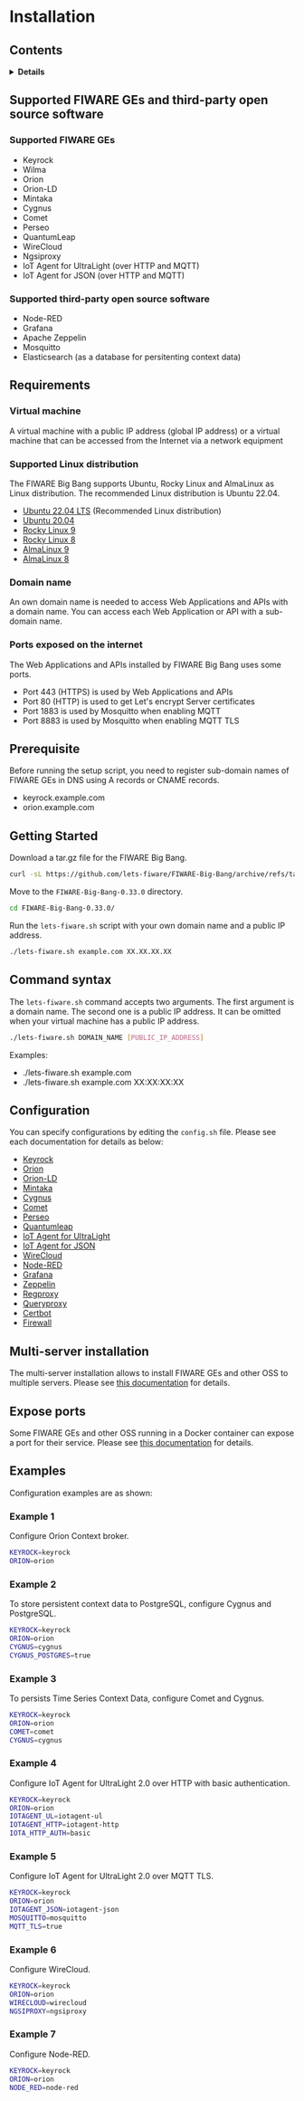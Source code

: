 # Installation

## Contents

<details>
<summary><strong>Details</strong></summary>

-   [Supported FIWARE GEs and third-party open source software](#supported-fiware-ges-and-third-party-open-source-software)
-   [Requirements](#requirements)
-   [Prerequisite](#prerequisite)
-   [Getting Started](#getting-started)
-   [Command syntax](#command-syntax)
-   [Configuration](#configuration)
-   [Multi-server installation](#multi-server-installation)
-   [Expose ports](#expose-ports)
-   [Examples](#examples)

</details>

## Supported FIWARE GEs and third-party open source software

### Supported FIWARE GEs

-   Keyrock
-   Wilma
-   Orion
-   Orion-LD
-   Mintaka
-   Cygnus
-   Comet
-   Perseo
-   QuantumLeap
-   WireCloud
-   Ngsiproxy
-   IoT Agent for UltraLight (over HTTP and MQTT)
-   IoT Agent for JSON (over HTTP and MQTT)

### Supported third-party open source software

-   Node-RED
-   Grafana
-   Apache Zeppelin
-   Mosquitto
-   Elasticsearch (as a database for persitenting context data)

## Requirements

### Virtual machine

A virtual machine with a public IP address (global IP address) or a virtual machine that can be accessed
from the Internet via a network equipment

### Supported Linux distribution

The FIWARE Big Bang supports Ubuntu, Rocky Linux and AlmaLinux as Linux distribution.
The recommended Linux distribution is Ubuntu 22.04.

-   [Ubuntu 22.04 LTS](https://github.com/lets-fiware/FIWARE-Big-Bang/discussions/304) (Recommended Linux distribution)
-   [Ubuntu 20.04](https://github.com/lets-fiware/FIWARE-Big-Bang/discussions/305)
-   [Rocky Linux 9](https://github.com/lets-fiware/FIWARE-Big-Bang/discussions/306)
-   [Rocky Linux 8](https://github.com/lets-fiware/FIWARE-Big-Bang/discussions/309)
-   [AlmaLinux 9](https://github.com/lets-fiware/FIWARE-Big-Bang/discussions/307)
-   [AlmaLinux 8](https://github.com/lets-fiware/FIWARE-Big-Bang/discussions/308)

### Domain name

An own domain name is needed to access Web Applications and APIs with a domain name.
You can access each Web Application or API with a sub-domain name.

### Ports exposed on the internet

The Web Applications and APIs installed by FIWARE Big Bang uses some ports.

-   Port 443 (HTTPS) is used by Web Applications and APIs
-   Port 80 (HTTP) is used to get Let's encrypt Server certificates
-   Port 1883 is used by Mosquitto when enabling MQTT
-   Port 8883 is used by Mosquitto when enabling MQTT TLS

## Prerequisite

Before running the setup script, you need to register sub-domain names of FIWARE GEs in DNS using A records
or CNAME records.

-   keyrock.example.com
-   orion.example.com

## Getting Started

Download a tar.gz file for the FIWARE Big Bang.

```bash
curl -sL https://github.com/lets-fiware/FIWARE-Big-Bang/archive/refs/tags/v0.33.0.tar.gz | tar zxf -
```

Move to the `FIWARE-Big-Bang-0.33.0` directory.

```bash
cd FIWARE-Big-Bang-0.33.0/
```

Run the `lets-fiware.sh` script with your own domain name and a public IP address.

```bash
./lets-fiware.sh example.com XX.XX.XX.XX
```

## Command syntax

The `lets-fiware.sh` command accepts two arguments. The first argument is a domain name. The second one is
a public IP address. It can be omitted when your virtual machine has a public IP address.

```bash
./lets-fiware.sh DOMAIN_NAME [PUBLIC_IP_ADDRESS]
```

Examples:

-   ./lets-fiware.sh example.com
-   ./lets-fiware.sh example.com XX:XX:XX:XX

## Configuration

You can specify configurations by editing the `config.sh` file.
Please see each documentation for details as below:

-   [Keyrock](keyrock.md)
-   [Orion](orion.md)
-   [Orion-LD](orion-ld.md)
-   [Mintaka](orion-ld.md)
-   [Cygnus](cygnus.md)
-   [Comet](comet.md)
-   [Perseo](perseo.md)
-   [Quantumleap](quantumleap.md)
-   [IoT Agent for UltraLight](iotagent-ul.md)
-   [IoT Agent for JSON](iotagent-json.md)
-   [WireCloud](wirecloud.md)
-   [Node-RED](node-red.md)
-   [Grafana](grafana.md)
-   [Zeppelin](zeppelin.md)
-   [Regproxy](regproxy.md)
-   [Queryproxy](queryproxy.md)
-   [Certbot](certbot.md)
-   [Firewall](firewall.md)

## Multi-server installation

The multi-server installation allows to install FIWARE GEs and other OSS to multiple servers.
Please see [this documentation](multi_server.md) for details.

## Expose ports

Some FIWARE GEs and other OSS running in a Docker container can expose a port for their service.
Please see [this documentation](expose-ports.md) for details.

## Examples

Configuration examples are as shown:

### Example 1

Configure Orion Context broker.

```bash
KEYROCK=keyrock
ORION=orion
```

### Example 2

To store persistent context data to PostgreSQL, configure Cygnus and PostgreSQL.

```bash
KEYROCK=keyrock
ORION=orion
CYGNUS=cygnus
CYGNUS_POSTGRES=true
```

### Example 3

To persists Time Series Context Data, configure Comet and Cygnus.

```bash
KEYROCK=keyrock
ORION=orion
COMET=comet
CYGNUS=cygnus
```

### Example 4

Configure IoT Agent for UltraLight 2.0 over HTTP with basic authentication.

```bash
KEYROCK=keyrock
ORION=orion
IOTAGENT_UL=iotagent-ul
IOTAGENT_HTTP=iotagent-http
IOTA_HTTP_AUTH=basic
```

### Example 5

Configure IoT Agent for UltraLight 2.0 over MQTT TLS.

```bash
KEYROCK=keyrock
ORION=orion
IOTAGENT_JSON=iotagent-json
MOSQUITTO=mosquitto
MQTT_TLS=true
```

### Example 6

Configure WireCloud.

```bash
KEYROCK=keyrock
ORION=orion
WIRECLOUD=wirecloud
NGSIPROXY=ngsiproxy
```

### Example 7

Configure Node-RED.

```bash
KEYROCK=keyrock
ORION=orion
NODE_RED=node-red
```
